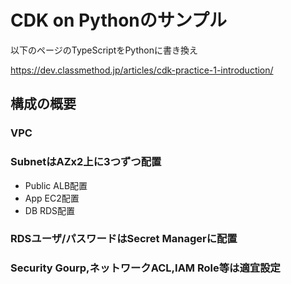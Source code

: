 
# CDK on Pythonのサンプル

以下のページのTypeScriptをPythonに書き換え

https://dev.classmethod.jp/articles/cdk-practice-1-introduction/

## 構成の概要
### VPC
### SubnetはAZx2上に3つずつ配置
- Public ALB配置
- App EC2配置
- DB RDS配置
### RDSユーザ/パスワードはSecret Managerに配置
### Security Gourp,ネットワークACL,IAM Role等は適宜設定
   
